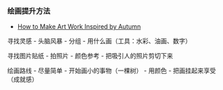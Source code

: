 ### 绘画提升方法

- [How to Make Art Work Inspired by Autumn](https://www.wikihow.com/Make-Art-Work-Inspired-by-Autumn)

寻找灵感 - 头脑风暴 - 分组 - 用什么画（工具：水彩、油画、数字）

寻找图片贴纸 - 拍照片 - 颜色参考 - 把吸引人的照片剪切下来

绘画路线 - 尽量简单 - 开始画小的事物（一棵树） - 用颜色 - 把画挂起来享受（成就感）
